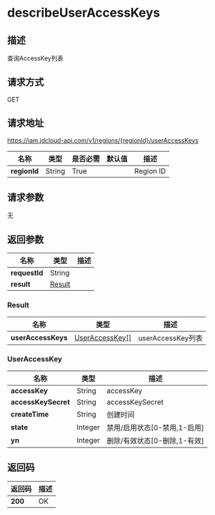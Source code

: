 # describeUserAccessKeys


## 描述
查询AccessKey列表

## 请求方式
GET

## 请求地址
https://iam.jdcloud-api.com/v1/regions/{regionId}/userAccessKeys

|名称|类型|是否必需|默认值|描述|
|---|---|---|---|---|
|**regionId**|String|True||Region ID|

## 请求参数
无


## 返回参数
|名称|类型|描述|
|---|---|---|
|**requestId**|String||
|**result**|[Result](##Result)||


### <a name="Result">Result</a>
|名称|类型|描述|
|---|---|---|
|**userAccessKeys**|[UserAccessKey[]](##UserAccessKey)|userAccessKey列表|
### <a name="UserAccessKey">UserAccessKey</a>
|名称|类型|描述|
|---|---|---|
|**accessKey**|String|accessKey|
|**accessKeySecret**|String|accessKeySecret|
|**createTime**|String|创建时间|
|**state**|Integer|禁用/启用状态[0-禁用,1-启用]|
|**yn**|Integer|删除/有效状态[0-删除,1-有效]|

## 返回码
|返回码|描述|
|---|---|
|**200**|OK|
